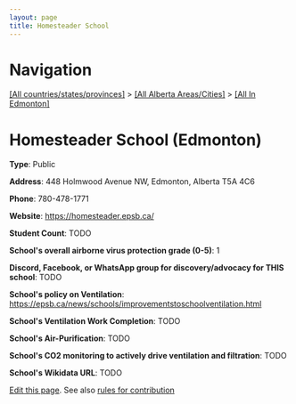 ```yaml
---
layout: page
title: Homesteader School
---
```

# Navigation

[[All countries/states/provinces]](../../..) > [[All Alberta Areas/Cities]](../..) > [[All In Edmonton]](..)

# Homesteader School (Edmonton)

**Type**: Public

**Address**: 448 Holmwood Avenue NW, Edmonton, Alberta T5A 4C6

**Phone**: 780-478-1771

**Website**: <https://homesteader.epsb.ca/>

**Student Count**: TODO

**School's overall airborne virus protection grade (0-5)**: 1

**Discord, Facebook, or WhatsApp group for discovery/advocacy for THIS school**: TODO

**School's policy on Ventilation**: <https://epsb.ca/news/schools/improvementstoschoolventilation.html>

**School's Ventilation Work Completion**: TODO

**School's Air-Purification**: TODO

**School's CO2 monitoring to actively drive ventilation and filtration**: TODO

**School's Wikidata URL**: TODO


[Edit this page](https://github.com/ventilate-schools/AB/edit/main/./Edmonton/Homesteader_School.md). See also [rules for contribution](../../../contribution-rules/)